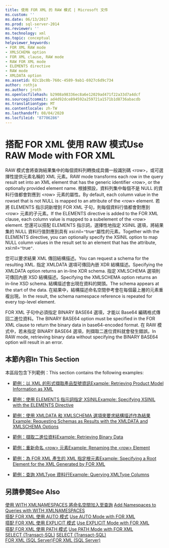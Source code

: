 ```yaml
---
title: 使用 FOR XML 的 RAW 模式 | Microsoft 文件
ms.custom: ''
ms.date: 06/13/2017
ms.prod: sql-server-2014
ms.reviewer: ''
ms.technology: xml
ms.topic: conceptual
helpviewer_keywords:
- FOR XML RAW mode
- XMLSCHEMA option
- FOR XML clause, RAW mode
- RAW FOR XML mode
- ELEMENTS directive
- RAW mode
- XMLDATA option
ms.assetid: 02c1bc0b-760c-4589-9ab1-6927c6d9c734
author: rothja
ms.author: jroth
ms.openlocfilehash: b2908a98336ec8a6e12029ad471f22a33d7a4dcf
ms.sourcegitcommit: ad4d92dce894592a259721a1571b1d8736abacdb
ms.translationtype: MT
ms.contentlocale: zh-TW
ms.lasthandoff: 08/04/2020
ms.locfileid: "87706286"
---
```

# <a name="use-raw-mode-with-for-xml"></a><span data-ttu-id="523f3-102">搭配 FOR XML 使用 RAW 模式</span><span class="sxs-lookup"><span data-stu-id="523f3-102">Use RAW Mode with FOR XML</span></span>
  <span data-ttu-id="523f3-103">RAW 模式會將查詢結果集中的每個資料列轉換成具備一般識別碼 \<row>，或可選擇性提供元素名稱的 XML 元素。</span><span class="sxs-lookup"><span data-stu-id="523f3-103">RAW mode transforms each row in the query result set into an XML element that has the generic identifier \<row>, or the optionally provided element name.</span></span> <span data-ttu-id="523f3-104">根據預設，資料列集中每個不是 NULL 的資料行值都會對應到 \<row> 元素的屬性。</span><span class="sxs-lookup"><span data-stu-id="523f3-104">By default, each column value in the rowset that is not NULL is mapped to an attribute of the \<row> element.</span></span> <span data-ttu-id="523f3-105">若將 ELEMENTS 指示詞新增到 FOR XML 子句，則每個資料行值都會對應到 \<row> 元素的子元素。</span><span class="sxs-lookup"><span data-stu-id="523f3-105">If the ELEMENTS directive is added to the FOR XML clause, each column value is mapped to a subelement of the \<row> element.</span></span> <span data-ttu-id="523f3-106">您還可以搭配 ELEMENTS 指示詞，選擇性地指定 XSINIL 選項，將結果集的 NULL 資料行值對應到具有 xsi:nil=`"`true`"`屬性的元素。</span><span class="sxs-lookup"><span data-stu-id="523f3-106">Together with the ELEMENTS directive, you can optionally specify the XSINIL option to map NULL column values in the result set to an element that has the attribute, xsi:nil=`"`true`"`.</span></span>  
  
 <span data-ttu-id="523f3-107">您可以要求結果 XML 傳回結構描述。</span><span class="sxs-lookup"><span data-stu-id="523f3-107">You can request a schema for the resulting XML.</span></span> <span data-ttu-id="523f3-108">指定 XMLDATA 選項可傳回內嵌 XDR 結構描述。</span><span class="sxs-lookup"><span data-stu-id="523f3-108">Specifying the XMLDATA option returns an in-line XDR schema.</span></span> <span data-ttu-id="523f3-109">指定 XMLSCHEMA 選項則可傳回內嵌 XSD 結構描述。</span><span class="sxs-lookup"><span data-stu-id="523f3-109">Specifying the XMLSCHEMA option returns an in-line XSD schema.</span></span> <span data-ttu-id="523f3-110">結構描述會出現在資料的開頭。</span><span class="sxs-lookup"><span data-stu-id="523f3-110">The schema appears at the start of the data.</span></span> <span data-ttu-id="523f3-111">在結果中，結構描述命名空間參考會在每個最上層的元素重複出現。</span><span class="sxs-lookup"><span data-stu-id="523f3-111">In the result, the schema namespace reference is repeated for every top-level element.</span></span>  
  
 <span data-ttu-id="523f3-112">FOR XML 子句中必須指定 BINARY BASE64 選項，才能以 Base64 編碼格式傳回二進位資料。</span><span class="sxs-lookup"><span data-stu-id="523f3-112">The BINARY BASE64 option must be specified in the FOR XML clause to return the binary data in base64-encoded format.</span></span> <span data-ttu-id="523f3-113">在 RAW 模式中，若未指定 BINARY BASE64 選項，則擷取二進位資料就會發生錯誤。</span><span class="sxs-lookup"><span data-stu-id="523f3-113">In RAW mode, retrieving binary data without specifying the BINARY BASE64 option will result in an error.</span></span>  
  
## <a name="in-this-section"></a><span data-ttu-id="523f3-114">本節內容</span><span class="sxs-lookup"><span data-stu-id="523f3-114">In This Section</span></span>  
 <span data-ttu-id="523f3-115">本區段包含下列範例：</span><span class="sxs-lookup"><span data-stu-id="523f3-115">This section contains the following examples:</span></span>  
  
-   [<span data-ttu-id="523f3-116">範例：以 XML 的形式擷取產品型號資訊</span><span class="sxs-lookup"><span data-stu-id="523f3-116">Example: Retrieving Product Model Information as XML</span></span>](example-retrieving-product-model-information-as-xml.md)  
  
-   [<span data-ttu-id="523f3-117">範例：使用 ELEMENTS 指示詞指定 XSINIL</span><span class="sxs-lookup"><span data-stu-id="523f3-117">Example: Specifying XSINIL with the ELEMENTS Directive</span></span>](example-specifying-xsinil-with-the-elements-directive.md)  
  
-   [<span data-ttu-id="523f3-118">範例：使用 XMLDATA 和 XMLSCHEMA 選項來要求結構描述作為結果</span><span class="sxs-lookup"><span data-stu-id="523f3-118">Example: Requesting Schemas as Results with the XMLDATA and XMLSCHEMA Options</span></span>](example-requesting-schemas-as-results-with-the-xmldata-and-xmlschema-options.md)  
  
-   [<span data-ttu-id="523f3-119">範例：擷取二進位資料</span><span class="sxs-lookup"><span data-stu-id="523f3-119">Example: Retrieving Binary Data</span></span>](example-retrieving-binary-data.md)  
  
-   [<span data-ttu-id="523f3-120">範例：重新命名 &#60;row&#62; 元素</span><span class="sxs-lookup"><span data-stu-id="523f3-120">Example: Renaming the &#60;row&#62; Element</span></span>](example-renaming-the-row-element.md)  
  
-   [<span data-ttu-id="523f3-121">範例：為 FOR XML 產生的 XML 指定根元素</span><span class="sxs-lookup"><span data-stu-id="523f3-121">Example: Specifying a Root Element for the XML Generated by FOR XML</span></span>](example-specifying-a-root-element-for-the-xml-generated-by-for-xml.md)  
  
-   [<span data-ttu-id="523f3-122">範例：查詢 XMLType 資料行</span><span class="sxs-lookup"><span data-stu-id="523f3-122">Example: Querying XMLType Columns</span></span>](example-querying-xmltype-columns.md)  
  
## <a name="see-also"></a><span data-ttu-id="523f3-123">另請參閱</span><span class="sxs-lookup"><span data-stu-id="523f3-123">See Also</span></span>  
 <span data-ttu-id="523f3-124">[使用 WITH XMLNAMESPACES 將命名空間加入至查詢](add-namespaces-to-queries-with-with-xmlnamespaces.md) </span><span class="sxs-lookup"><span data-stu-id="523f3-124">[Add Namespaces to Queries with WITH XMLNAMESPACES](add-namespaces-to-queries-with-with-xmlnamespaces.md) </span></span>  
 <span data-ttu-id="523f3-125">[搭配 FOR XML 使用 AUTO 模式](use-auto-mode-with-for-xml.md) </span><span class="sxs-lookup"><span data-stu-id="523f3-125">[Use AUTO Mode with FOR XML](use-auto-mode-with-for-xml.md) </span></span>  
 <span data-ttu-id="523f3-126">[搭配 FOR XML 使用 EXPLICIT 模式](use-explicit-mode-with-for-xml.md) </span><span class="sxs-lookup"><span data-stu-id="523f3-126">[Use EXPLICIT Mode with FOR XML](use-explicit-mode-with-for-xml.md) </span></span>  
 <span data-ttu-id="523f3-127">[搭配 FOR XML 使用 PATH 模式](use-path-mode-with-for-xml.md) </span><span class="sxs-lookup"><span data-stu-id="523f3-127">[Use PATH Mode with FOR XML](use-path-mode-with-for-xml.md) </span></span>  
 <span data-ttu-id="523f3-128">[SELECT &#40;Transact-SQL&#41;](/sql/t-sql/queries/select-transact-sql) </span><span class="sxs-lookup"><span data-stu-id="523f3-128">[SELECT &#40;Transact-SQL&#41;](/sql/t-sql/queries/select-transact-sql) </span></span>  
 [<span data-ttu-id="523f3-129">FOR XML &#40;SQL Server&#41;</span><span class="sxs-lookup"><span data-stu-id="523f3-129">FOR XML &#40;SQL Server&#41;</span></span>](../xml/for-xml-sql-server.md)  
  
  
